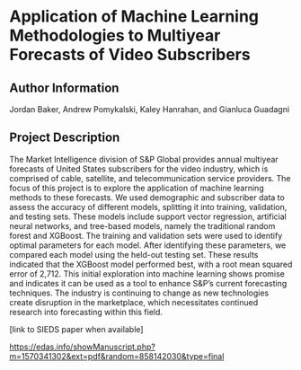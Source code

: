 # Application of Machine Learning Methodologies to Multiyear Forecasts of Video Subscribers

Author Information
------------------
Jordan Baker, Andrew Pomykalski, Kaley Hanrahan, and Gianluca Guadagni

Project Description
-------------------
The Market Intelligence division of S&P Global provides annual multiyear forecasts of United States subscribers for the video industry, which is comprised of cable, satellite, and telecommunication service providers. The focus of this project is to explore the application of machine learning methods to these forecasts. We used demographic and subscriber data to assess the accuracy of different models, splitting it into training, validation, and testing sets. These models include support vector regression, artificial neural networks, and tree-based models, namely the traditional random forest and XGBoost. The training and validation sets were used to identify optimal parameters for each model. After identifying these parameters, we compared each model using the held-out testing set. These results indicated that the XGBoost model performed best, with a root mean squared error of 2,712. This initial exploration into machine learning shows promise and indicates it can be used as a tool to enhance S&P’s current forecasting techniques. The industry is continuing to change as new technologies create disruption in the marketplace, which necessitates continued research into forecasting within this field.

[link to SIEDS paper when available]

https://edas.info/showManuscript.php?m=1570341302&ext=pdf&random=858142030&type=final
